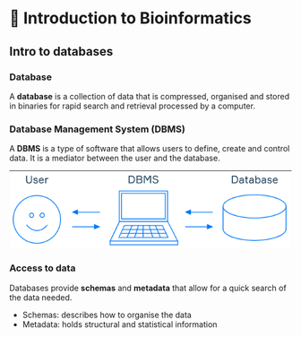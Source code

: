 # 🧬 Introduction to Bioinformatics

## Intro to databases 

### Database

A **database** is a collection of data that is compressed, organised and stored in binaries for rapid search and retrieval processed by a computer.

### Database Management System (DBMS)

A **DBMS** is a type of software that allows users to define, create and control data. It is a mediator between the user and the database.

<img src="/assets/dbms.png">

### Access to data

Databases provide **schemas** and **metadata** that allow for a quick search of the data needed.

- Schemas: describes how to organise the data
- Metadata: holds structural and statistical information


